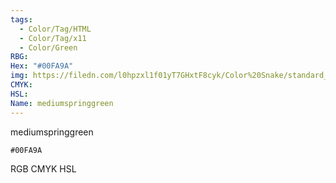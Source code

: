 ```yaml
---
tags:
  - Color/Tag/HTML
  - Color/Tag/x11
  - Color/Green
RBG: 
Hex: "#00FA9A"
img: https://filedn.com/l0hpzxl1f01yT7GHxtF8cyk/Color%20Snake/standard_csv_to_svg/%23/#00FA9A.svg
CMYK: 
HSL: 
Name: mediumspringgreen
---
```

mediumspringgreen
```palette
#00FA9A
```
RGB
CMYK
HSL